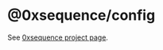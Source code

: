 @0xsequence/config
==================

See [0xsequence project page](https://github.com/0xsequence/sequence.js).
